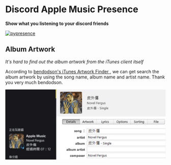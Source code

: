 # Discord Apple Music Presence 

**Show what you listening to your discord friends**


[![pypresence](https://img.shields.io/badge/using-pypresence-00bb88.svg?style=for-the-badge&logo=discord&logoWidth=20)](https://github.com/qwertyquerty/pypresence)



## Album Artwork

*It's hard to find out the album artwork from the iTunes client itself*

According to [bendodson's iTunes Artwork Finder
](https://github.com/bendodson/itunes-artwork-finder "bendodson's iTunes Artwork Finder"), we can get search the album artwork by using the song name, album name and artist name. Thank you very much bendodson.


![image](img/preview.png)
